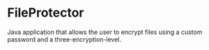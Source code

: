 # FileProtector
Java application that allows the user to encrypt files using a custom password and a three-encryption-level.
